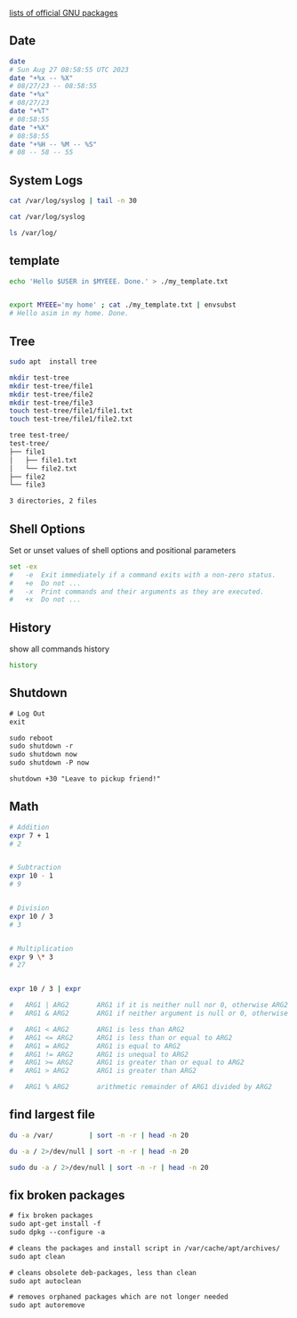 [lists of official GNU packages](http://www.gnu.org/manual/manual.html)

## Date
```bash
date 
# Sun Aug 27 08:58:55 UTC 2023
date "+%x -- %X"
# 08/27/23 -- 08:58:55
date "+%x"
# 08/27/23
date "+%T"
# 08:58:55
date "+%X"
# 08:58:55
date "+%H -- %M -- %S"
# 08 -- 58 -- 55
```


## System Logs
```bash
cat /var/log/syslog | tail -n 30

cat /var/log/syslog 

ls /var/log/
```


## template
```bash
echo 'Hello $USER in $MYEEE. Done.' > ./my_template.txt


export MYEEE='my home' ; cat ./my_template.txt | envsubst 
# Hello asim in my home. Done.
```


## Tree
```bash
sudo apt  install tree

mkdir test-tree
mkdir test-tree/file1
mkdir test-tree/file2
mkdir test-tree/file3
touch test-tree/file1/file1.txt
touch test-tree/file1/file2.txt

tree test-tree/
test-tree/
├── file1
│   ├── file1.txt
│   └── file2.txt
├── file2
└── file3

3 directories, 2 files
```


## Shell Options
Set or unset values of shell options and positional parameters
```bash
set -ex 
#   -e  Exit immediately if a command exits with a non-zero status.
#   +e  Do not ...
#   -x  Print commands and their arguments as they are executed.
#   +x  Do not ...
```


## History
show all commands history
```bash
history
```


## Shutdown
```txt
# Log Out 
exit

sudo reboot
sudo shutdown -r
sudo shutdown now
sudo shutdown -P now

shutdown +30 "Leave to pickup friend!"
```


## Math
```bash
# Addition
expr 7 + 1
# 2


# Subtraction
expr 10 - 1
# 9


# Division
expr 10 / 3
# 3


# Multiplication
expr 9 \* 3
# 27


expr 10 / 3 | expr 

#   ARG1 | ARG2       ARG1 if it is neither null nor 0, otherwise ARG2
#   ARG1 & ARG2       ARG1 if neither argument is null or 0, otherwise 0

#   ARG1 < ARG2       ARG1 is less than ARG2
#   ARG1 <= ARG2      ARG1 is less than or equal to ARG2
#   ARG1 = ARG2       ARG1 is equal to ARG2
#   ARG1 != ARG2      ARG1 is unequal to ARG2
#   ARG1 >= ARG2      ARG1 is greater than or equal to ARG2
#   ARG1 > ARG2       ARG1 is greater than ARG2

#   ARG1 % ARG2       arithmetic remainder of ARG1 divided by ARG2
```


## find largest file
```bash
du -a /var/         | sort -n -r | head -n 20

du -a / 2>/dev/null | sort -n -r | head -n 20

sudo du -a / 2>/dev/null | sort -n -r | head -n 20
```


## fix broken packages
```txt
# fix broken packages
sudo apt-get install -f 
sudo dpkg --configure -a

# cleans the packages and install script in /var/cache/apt/archives/
sudo apt clean

# cleans obsolete deb-packages, less than clean
sudo apt autoclean

# removes orphaned packages which are not longer needed
sudo apt autoremove
```
